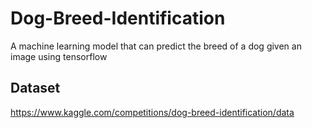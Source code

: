 # Dog-Breed-Identification
A machine learning model that can predict the breed of a dog given an image using tensorflow

## Dataset
https://www.kaggle.com/competitions/dog-breed-identification/data

